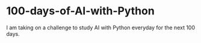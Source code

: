 # 100-days-of-AI-with-Python
I am taking on a challenge to study AI with Python everyday for the next 100 days.
